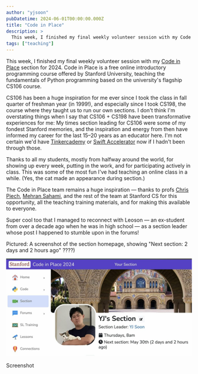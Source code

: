 ```yaml
---
author: "yjsoon"
pubDatetime: 2024-06-01T00:00:00.000Z
title: "Code in Place"
description: >
  This week, I finished my final weekly volunteer session with my Code in Place section for 2024. Code in Place is a free online introductory programmin...
tags: ["teaching"]
---
```



This week, I finished my final weekly volunteer session with my [Code in Place](https://codeinplace.stanford.edu) section for 2024. Code in Place is a free online introductory programming course offered by Stanford University, teaching the fundamentals of Python programming based on the university's flagship CS106 course.  
  
CS106 has been a huge inspiration for me ever since I took the class in fall quarter of freshman year (in 1999!), and especially since I took CS198, the course where they taught us to run our own sections. I don't think I'm overstating things when I say that CS106 + CS198 have been transformative experiences for me: My times section leading for CS106 were some of my fondest Stanford memories, and the inspiration and energy from then have informed my career for the last 15–20 years as an educator here. I'm not certain we'd have [Tinkercademy](https://tinkercademy.com) or [Swift Accelerator](https://swiftinsg.org) now if I hadn't been through those.  
  
Thanks to all my students, mostly from halfway around the world, for showing up every week, putting in the work, and for participating actively in class. This was some of the most fun I've had teaching an online class in a while. (Yes, the cat made an appearance during section.)  
  
The Code in Place team remains a huge inspiration — thanks to profs [](https://www.linkedin.com/in/ACoAAAHjAPsB6WeQfowERFz0EBSnHcYfh2ESEhg)[Chris Piech](https://www.linkedin.com/in/chris-piech-44b726a/), [](https://www.linkedin.com/in/ACoAAA9vWJ4BXha3qTnYlwMlVj6K8T4rUIXn6eg)[Mehran Sahami](https://www.linkedin.com/in/mehransahami/), and the rest of the team at Stanford CS for this opportunity, all the teaching training materials, and for making this available to everyone.  
  
Super cool too that I managed to reconnect with Leoson — an ex-student from over a decade ago when he was in high school — as a section leader whose post I happened to stumble upon in the forums!  
  
Pictured: A screenshot of the section homepage, showing "Next section: 2 days and 2 hours ago" ????)

[![](../../assets/images/2024/06/code-in-place-screenshot-1024x537.jpg)](https://yjsoon.com/wp-content/uploads/2024/06/code-in-place-screenshot.jpg)

Screenshot